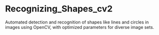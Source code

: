 # Recognizing_Shapes_cv2
Automated detection and recognition of shapes like lines and circles in images using OpenCV, with optimized parameters for diverse image sets.
